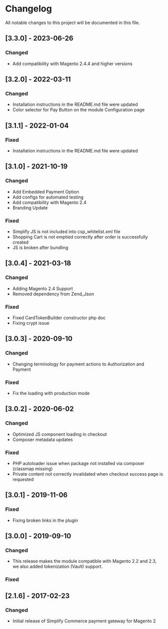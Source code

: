 # Changelog
All notable changes to this project will be documented in this file.

## [3.3.0] - 2023-06-26
### Changed
- Add compatibility with Magento 2.4.4 and higher versions

## [3.2.0] - 2022-03-11
### Changed
- Installation instructions in the README.md file were updated
- Color selector for Pay Button on the module Configuration page


## [3.1.1] - 2022-01-04
### Fixed
- Installation instructions in the README.md file were updated


## [3.1.0] - 2021-10-19
### Changed
- Add Embedded Payment Option
- Add configs for automated testing
- Add compatibility with Magento 2.4
- Branding Update

### Fixed
- Simplify JS is not included into csp_whitelist.xml file
- Shopping Cart is not emptied correctly after order is successfully created
- JS is broken after bundling


## [3.0.4] - 2021-03-18
### Changed
- Adding Magento 2.4 Support
- Removed dependency from Zend_Json

### Fixed
- Fixed CardTokenBuilder constructor php doc
- Fixing crypt issue


## [3.0.3] - 2020-09-10
### Changed
- Changing terminology for payment actions to Authorization and Payment

### Fixed
- Fix the loading with production mode


## [3.0.2] - 2020-06-02
### Changed
- Optimized JS component loading in checkout
- Composer metadata updates

### Fixed
- PHP autoloader issue when package not installed via composer (classmap missing)
- Private content not correctly invalidated when checkout success page is requested


## [3.0.1] - 2019-11-06
### Fixed
- Fixing broken links in the plugin


## [3.0.0] - 2019-09-10
### Changed
- This release makes the module compatible with Magento 2.2 and 2.3, we also added tokenization (Vault) support.
### Fixed


## [2.1.6] - 2017-02-23
### Changed
- Initial release of Simplify Commerce payment gateway for Magento 2




